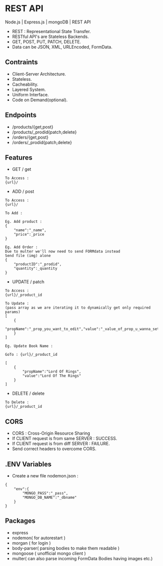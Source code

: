 # REST API

Node.js | Express.js | mongoDB | REST API

- REST : Representational State Transfer.
- RESTful API's are Stateless Backends.
- GET, POST, PUT, PATCH, DELETE.
- Data can be JSON, XML, URLEncoded, FormData.

## Contraints

- Client-Server Architecture.
- Stateless.
- Cacheability.
- Layered System.
- Uniform Interface.
- Code on Demand(optional).

## Endpoints

- /products/{get,post}
- /products/\_prodid{patch,delete}
- /orders/{get,post}
- /orders/\_prodid{patch,delete}

## Features

- GET / get

```
To Access :
{url}/
```

- ADD / post

```
To Access :
{url}/
```

```
To Add :

Eg. Add product :
{
    "name":"_name",
    "price":_price
}

Eg. Add Order :
Due to multer we'll now need to send FORMdata instead
Send file (img) alone
{
    "productID":"_prodid",
    "quantity":_quantity
}

```

- UPDATE / patch

```
To Access :
{url}/_product_id
```

```
To Update :
(pass array as we are iterating it to dynamically get only required params)
[
    {
        "propName":"_prop_you_want_to_edit","value":"_value_of_prop_u_wanna_set"
    }
]
```

```
Eg. Update Book Name :

GoTo : {url}/_product_id

[
    {
        "propName":"Lord Of Rings",
        "value":"Lord Of The Rings"
    }
]

```

- DELETE / delete

```
To Delete :
{url}/_product_id
```

## CORS

- CORS : Cross-Origin Resource Sharing
- If CLIENT request is from same SERVER : SUCCESS.
- If CLIENT request is from diff SERVER : FAILURE.
- Send correct headers to overcome CORS.

## .ENV Variables

- Create a new file nodemon.json :

```
{
    "env":{
        "MONGO_PASS":"_pass",
        "MONGO_DB_NAME":"_dbname"
    }
}
```

## Packages

- express
- nodemon( for autorestart )
- morgan ( for login )
- body-parser( parsing bodies to make them readable )
- mongoose ( unofficial mongo client )
- multer( can also parse incoming FormData Bodies having images etc.)
